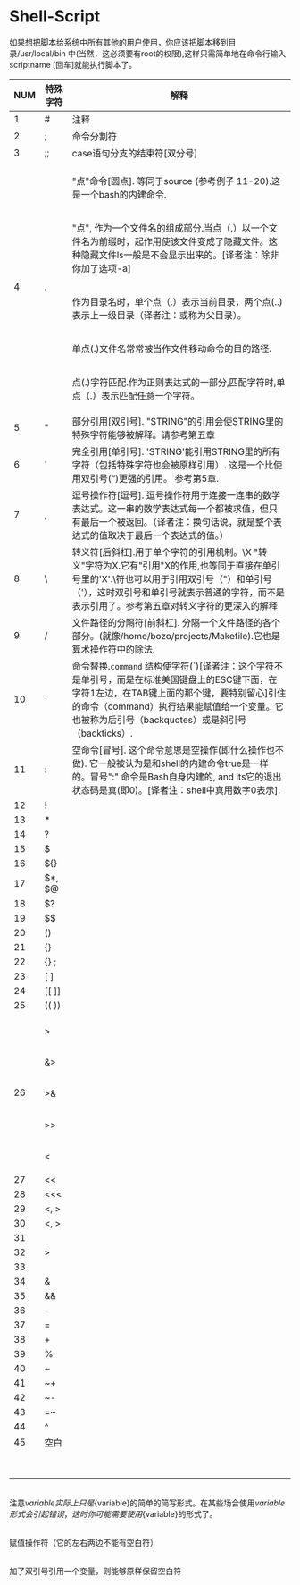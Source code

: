 # Shell-Script

如果想把脚本给系统中所有其他的用户使用，你应该把脚本移到目录/usr/local/bin 中(当然，这必须要有root的权限),这样只需简单地在命令行输入scriptname [回车]就能执行脚本了。

|NUM|特殊字符|解释|
|--|--|--|
|1|#|注释|
|2|;|命令分割符|
|3|;;|case语句分支的结束符[双分号]|
|4|.|<br/>"点"命令[圆点]. 等同于source (参考例子 11-20).这是一个bash的内建命令.</p> <br/> "点", 作为一个文件名的组成部分.当点（.）以一个文件名为前缀时，起作用使该文件变成了隐藏文件。这种隐藏文件ls一般是不会显示出来的。[译者注：除非你加了选项-a]</p><br/> 作为目录名时，单个点（.）表示当前目录，两个点(..)表示上一级目录（译者注：或称为父目录）。</p><br/> 单点(.)文件名常常被当作文件移动命令的目的路径.</p><br/>点(.)字符匹配.作为正则表达式的一部分,匹配字符时,单点（.）表示匹配任意一个字符。</p>|
|5|"|部分引用[双引号]. "STRING"的引用会使STRING里的特殊字符能够被解释。请参考第五章|
|6|'|完全引用[单引号]. 'STRING'能引用STRING里的所有字符（包括特殊字符也会被原样引用）. 这是一个比使用双引号(“)更强的引用。 参考第5章. |
|7|, |逗号操作符[逗号]. 逗号操作符用于连接一连串的数学表达式。这一串的数学表达式每一个都被求值，但只有最后一个被返回。（译者注：换句话说，就是整个表达式的值取决于最后一个表达式的值。）  |
|8|\ |转义符[后斜杠].用于单个字符的引用机制。\X "转义"字符为X.它有"引用"X的作用,也等同于直接在单引号里的'X'.\符也可以用于引用双引号（"）和单引号（'），这时双引号和单引号就表示普通的字符，而不是表示引用了。参考第五章对转义字符的更深入的解释|
|9|/ |文件路径的分隔符[前斜杠]. 分隔一个文件路径的各个部分。(就像/home/bozo/projects/Makefile).它也是算术操作符中的除法.|
|10|` |命令替换.`command` 结构使字符(`)[译者注：这个字符不是单引号，而是在标准美国键盘上的ESC键下面，在字符1左边，在TAB键上面的那个键，要特别留心]引住的命令（command）执行结果能赋值给一个变量。它也被称为后引号（backquotes）或是斜引号（backticks）. |
|11|: |空命令[冒号]. 这个命令意思是空操作(即什么操作也不做). 它一般被认为是和shell的内建命令true是一样的。冒号":" 命令是Bash自身内建的, and its它的退出状态码是真(即0)。[译者注：shell中真用数字0表示]. |
|12| !| |
|13| *| |
|14| ?| |
|15| $| |
|16| ${}| |
|17|$*, $@||
|18|$?||
|19|$$||
|20|()||
|21|{}||
|22|{} \;||
|23|[ ]||
|24|[[ ]]||
|25|(( ))||
|26|<br/>></p> <br/> &></p> <br/> >&</p><br/> >></p> <br/> <</p> ||
|27|<<||
|28|<<<||
|29|<, >||
|30|\<, \>||
|31||||
|32|>|||
|33|||||
|34|&||
|35|&&||
|36|-||
|37|=||
|38|+||
|39|%||
|40|~||
|41|~+||
|42|~-||
|43|=~||
|44|^||
|45|空白||
|||
|||
|||
|||
|||
|||
|||
|||

<br/>注意$variable实际上只是${variable}的简单的简写形式。在某些场合使用$variable形式会引起错误，这时你可能需要使用${variable}的形式了。</p>
<br/>赋值操作符（它的左右两边不能有空白符）</p>
<br/>加了双引号引用一个变量，则能够原样保留空白符</p>


